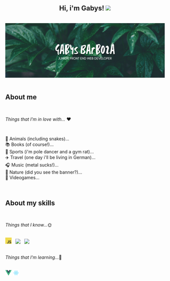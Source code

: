 <h2 align=center>Hi, i'm Gabys!
<img src="https://thumbs.gfycat.com/SillyBetterEyra-small.gif" width="40">
</h2>
<br>
<img src="./gabysgit.png">

<br>
<br>

<h2>About me</h2>
<br>
<p><i>Things that I'm in love with... </i>❤️</p>

<br>
<p>🐾 Animals (including snakes)...<br>
📚 Books (of course!)...<br>
🏀 Sports (i'm pole dancer and a gym rat)...<br>
✈️ Travel (one day i'll be living in German)...<br>
🎧 Music (metal sucks!)...<br>
🌴 Nature (did you see the banner?)...<br>
👾 Videogames...</p>

<br>
<h2>About my skills</h2>

<br>
<p><i>Things that I know...</i>🌞</p>
<br>
<img height="20" src="https://raw.githubusercontent.com/github/explore/80688e429a7d4ef2fca1e82350fe8e3517d3494d/topics/javascript/javascript.png" style="max-width:100%;"> 
&nbsp;
<img height="20" src="https://www.kindpng.com/picc/m/464-4640184_css3-png-download-css-icon-transparent-png.png" style="max-width:100%;">
&nbsp;
<img height="20" src="https://e7.pngegg.com/pngimages/5/56/png-clipart-website-development-html5-logo-world-wide-web-consortium-world-wide-web-angle-web-design.png" style="max-width:100%;">
<br>
<br>
<p><i>Things that I'm learning...</i>👷</p>
<br>
<img height="20" src="https://raw.githubusercontent.com/github/explore/80688e429a7d4ef2fca1e82350fe8e3517d3494d/topics/vue/vue.png" style="max-width:100%;">
<img height="20" src="https://raw.githubusercontent.com/github/explore/80688e429a7d4ef2fca1e82350fe8e3517d3494d/topics/react/react.png" style="max-width:100%;"> &nbsp;
